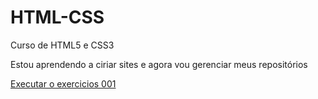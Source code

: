 # HTML-CSS
 Curso de HTML5  e CSS3

 Estou aprendendo a ciriar sites e agora vou gerenciar meus repositórios

<a href="https://n0b0dy429.github.io/HTML-CSS/exercicios/ex001/index.html">Executar o exercicios 001</a>
